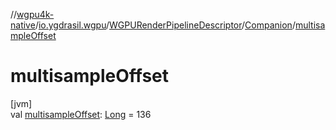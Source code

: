 //[wgpu4k-native](../../../../index.md)/[io.ygdrasil.wgpu](../../index.md)/[WGPURenderPipelineDescriptor](../index.md)/[Companion](index.md)/[multisampleOffset](multisample-offset.md)

# multisampleOffset

[jvm]\
val [multisampleOffset](multisample-offset.md): [Long](https://kotlinlang.org/api/core/kotlin-stdlib/kotlin/-long/index.html) = 136